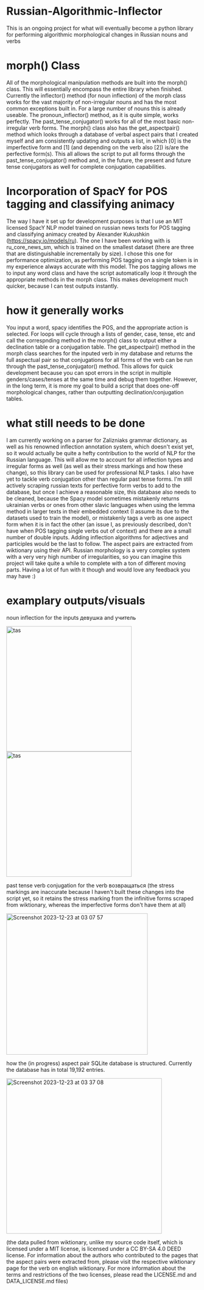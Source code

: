 # Russian-Algorithmic-Inflector
This is an ongoing project for what will eventually become a python library for performing algorithmic morphological changes in Russian nouns and verbs

# morph() Class

All of the morphological manipulation methods are built into the morph() class. This will essentially encompass the entire library when finished. Currently the inflector() method (for noun inflection) of the morph class works for the vast majority of non-irregular nouns and has the most common exceptions built in. For a large number of nouns this is already useable. The pronoun_inflector() method, as it is quite simple, works perfectly. The past_tense_conjugator() works for all of the most basic non-irregular verb forms. The morph() class also has the get_aspectpair() method which looks through a database of verbal aspect pairs that I created myself and am consistently updating and outputs a list, in which [0] is the imperfective form and [1] (and depending on the verb also [2]) is/are the perfective form(s). This all allows the script to put all forms through the past_tense_conjugator() method and, in the future, the present and future tense conjugators as well for complete conjugation capabilities. 

# Incorporation of SpacY for POS tagging and classifying animacy

The way I have it set up for development purposes is that I use an MIT licensed SpacY NLP model trained on russian news texts for POS tagging and classifying animacy created by Alexander Kukushkin (https://spacy.io/models/ru). The one I have been working with is ru_core_news_sm, which is trained on the smallest dataset (there are three that are distinguishable incrementally by size). I chose this one for performance optimization, as performing POS tagging on a single token is in my experience always accurate with this model. The pos tagging allows me to input any word class and have the script automatically loop it through the appropriate methods in the morph class. This makes development much quicker, because I can test outputs instantly. 

# how it generally works

You input a word, spacy identifies the POS, and the appropriate action is selected. For loops will cycle through a lists of gender, case, tense, etc and call the correspnding method in the morph() class to output either a declination table or a conjugation table. The get_aspectpair() method in the morph class searches for the inputed verb in my database and returns the full aspectual pair so that conjugations for all forms of the verb can be run through the past_tense_conjugator() method. This allows for quick development because you can spot errors in the script in multiple genders/cases/tenses at the same time and debug them together. However, in the long term, it is more my goal to build a script that does one-off morphological changes, rather than outputting declination/conjugation tables. 

# what still needs to be done

I am currently working on a parser for Zalizniaks grammar dictionary, as well as his renowned inflection annotation system, which doesn't exist yet, so it would actually be quite a hefty contribution to the world of NLP for the Russian language. This will allow me to account for all inflection types and irregular forms as well (as well as their stress markings and how these change), so this library can be used for professional NLP tasks. I also have yet to tackle verb conjugation other than regular past tense forms. I'm still actively scraping russian texts for perfective form verbs to add to the database, but once I achieve a reasonable size, this database also needs to be cleaned, because the Spacy model sometimes mistakenly returns ukrainian verbs or ones from other slavic languages when using the lemma method in larger texts in their embedded context (I assume its due to the datasets used to train the model), or mistakenly tags a verb as one aspect form when it is in fact the other (an issue I, as previously described, don't have when POS tagging single verbs out of context) and there are a small number of double inputs. Adding inflection algorithms for adjectives and participles would be the last to follow. The aspect pairs are extracted from wiktionary using their API. Russian morphology is a very complex system with a very very high number of irregularities, so you can imagine this project will take quite a while to complete with a ton of different moving parts. Having a lot of fun with it though and would love any feedback you may have :)

# examplary outputs/visuals

noun inflection for the inputs девушка and учитель

<img width="329" alt="tas" src="https://github.com/ciaranmays/Russian-Algorithmic-Inflector/assets/154232302/47b0edc1-fc55-4974-8f42-71d04beba736">
<img width="329" alt="tas" src="https://github.com/ciaranmays/Russian-Algorithmic-Inflector/assets/154232302/43b7a696-c856-4948-93c8-af442d4c67ef">



past tense verb conjugation for the verb возвращаться (the stress markings are inaccurate because I haven't built these changes into the script yet, so it retains the stress marking from the infinitive forms scraped from wiktionary, whereas the imperfective forms don't have them at all)

<img width="371" alt="Screenshot 2023-12-23 at 03 07 57" src="https://github.com/ciaranmays/Russian-Algorithmic-Inflector/assets/154232302/755efcb2-e67e-44ee-83bd-1f89a22a495f">


how the (in progress) aspect pair SQLite database is structured. Currently the database has in total 19,192 entries. 

<img width="408" alt="Screenshot 2023-12-23 at 03 37 08" src="https://github.com/ciaranmays/Russian-Algorithmic-Inflector/assets/154232302/e6059208-46db-4364-8e49-f29700eb5094">

(the data pulled from wiktionary, unlike my source code itself, which is licensed under a MIT license, is licensed under a CC BY-SA 4.0 DEED license. For information about the authors who contributed to the pages that the aspect pairs were extracted from, please visit the respective wiktionary page for the verb on english wiktionary. For more information about the terms and restrictions of the two licenses, please read the LICENSE.md and DATA_LICENSE.md files)
